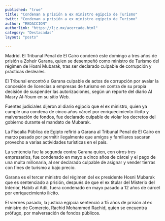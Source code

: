 ```yaml
---
published: "true"
title: "Condenan a prisión a ex ministro egipcio de Turismo"
twitt: "Condenan a prisión a ex ministro egipcio de Turismo"
author: "REDACCION"
authorlink: "https://ljz.mx/acercade.html"
category: "Destacadas"
layout: "posts"

---
```



  Madrid. El Tribunal Penal de El Cairo condenó este domingo a tres años de prisión a Zoheir Garana, quien se desempeñó como ministro de Turismo del régimen de Hosni Mubarak, tras ser declarado culpable de corrupción y prácticas desleales.



  El Tribunal encontró a Garana culpable de actos de corrupción por avalar la concesión de licencias a empresas de turismo en contra de su propia decisión de suspender las autorizaciones, según un reporte del diario Al Masry Al-Youm en su sitio Web.



  Fuentes judiciales dijeron al diario egipcio que el ex ministro, quien ya cumple una condena de cinco años cárcel por enriquecimiento ilícito y malversación de fondos, fue declarado culpable de violar los decretos del gobierno durante el mandato de Mubarak.



  La Fiscalía Pública de Egipto refirió a Garana al Tribunal Penal de El Cairo en marzo pasado por permitir ilegalmente que amigos y familiares sacaran provecho a varias actividades turísticas en el país.



  La sentencia fue la segunda contra Garana quien, con otros tres empresarios, fue condenado en mayo a cinco años de cárcel y el pago de una multa millonaria, al ser declarado culpable de asignar y vender tierras con fines de turismo a bajo precio.



  Garana es el tercer ministro del régimen del ex presidente Hosni Mubarak que es sentenciado a prisión, después de que el ex titular del Misterio del Interior, Habib al Adli, fuera condenado en mayo pasado a 12 años de cárcel por enriquecimiento ilícito.



  El viernes pasado, la justicia egipcia sentenció a 15 años de prisión al ex ministro de Comercio, Rachid Mohammed Rachid, quien se encuentra prófugo, por malversación de fondos públicos.

